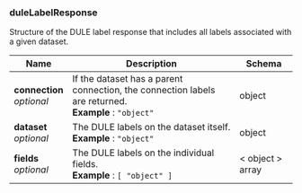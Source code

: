 
<a name="dulelabelresponse"></a>
### duleLabelResponse
Structure of the DULE label response that includes all labels associated with a given dataset.


|Name|Description|Schema|
|---|---|---|
|**connection**  <br>*optional*|If the dataset has a parent connection, the connection labels are returned.  <br>**Example** : `"object"`|object|
|**dataset**  <br>*optional*|The DULE labels on the dataset itself.  <br>**Example** : `"object"`|object|
|**fields**  <br>*optional*|The DULE labels on the individual fields.  <br>**Example** : `[ "object" ]`|< object > array|



